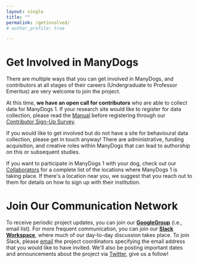 ```yaml
---
layout: single
title: ""
permalink: /getinvolved/
# author_profile: true

---
```


# Get Involved in ManyDogs

There are multiple ways that you can get involved in ManyDogs, and contributors at all stages of their careers (Undergraduate to Professor Emeritus) are very welcome to join the project.  

At this time, **we have an open call for contributors** who are able to collect data for ManyDogs 1. If your research site would like to register for data collection, please read the [Manual](https://docs.google.com/document/d/1iuYElQSssoOMVC3nu7BLrFZovoM0TIEqmGM1bUaYbpo/edit?usp=sharing)  before registering through our [Contributor Sign-Up Survey](https://bit.ly/2OQujZZ).

If you would like to get involved but do not have a site for behavioural data collection, please get in touch anyway! There are administrative, funding acquisition, and creative roles within ManyDogs that can lead to authorship on this or subsequent studies. 

If you want to participate in ManyDogs 1 with your dog, check out our [Collaborators](/collaborators) for a complete list of the locations where ManyDogs 1 is taking place. If there's a location near you, we suggest that you reach out to them for details on how to sign up with their institution.

# Join Our Communication Network

To receive periodic project updates, you can join our [**GoogleGroup**](https://groups.google.com/u/2/g/manydogs) (i.e., email list). For more frequent communication, you can join our [**Slack Workspace**](https://manydogsproject.slack.com), where much of our day-to-day discussion takes place. To join Slack, please [email](mailto:manydogsproject@gmail.com) the project coordinators specifying the email address that you would like to have invited. We'll also be posting important dates and announcements about the project via [Twitter](https://www.twitter.com/manydogsproject), give us a follow! 
